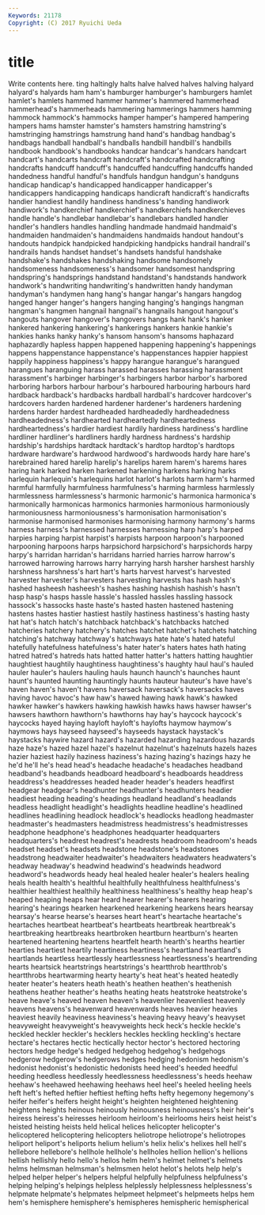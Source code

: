 ```yaml
---
Keywords: 21178 
Copyright: (C) 2017 Ryuichi Ueda
---
```


# title

Write contents here.
ting haltingly halts
halve halved halves halving halyard halyard's halyards ham ham's hamburger
hamburger's hamburgers hamlet hamlet's hamlets hammed hammer hammer's hammered hammerhead
hammerhead's hammerheads hammering hammerings hammers hamming hammock hammock's hammocks hamper
hamper's hampered hampering hampers hams hamster hamster's hamsters hamstring hamstring's
hamstringing hamstrings hamstrung hand hand's handbag handbag's handbags handball handball's
handballs handbill handbill's handbills handbook handbook's handbooks handcar handcar's handcars
handcart handcart's handcarts handcraft handcraft's handcrafted handcrafting handcrafts handcuff handcuff's
handcuffed handcuffing handcuffs handed handedness handful handful's handfuls handgun handgun's
handguns handicap handicap's handicapped handicapper handicapper's handicappers handicapping handicaps handicraft
handicraft's handicrafts handier handiest handily handiness handiness's handing handiwork handiwork's
handkerchief handkerchief's handkerchiefs handkerchieves handle handle's handlebar handlebar's handlebars handled
handler handler's handlers handles handling handmade handmaid handmaid's handmaiden handmaiden's
handmaidens handmaids handout handout's handouts handpick handpicked handpicking handpicks handrail
handrail's handrails hands handset handset's handsets handsful handshake handshake's handshakes
handshaking handsome handsomely handsomeness handsomeness's handsomer handsomest handspring handspring's handsprings
handstand handstand's handstands handwork handwork's handwriting handwriting's handwritten handy handyman
handyman's handymen hang hang's hangar hangar's hangars hangdog hanged hanger
hanger's hangers hanging hanging's hangings hangman hangman's hangmen hangnail hangnail's
hangnails hangout hangout's hangouts hangover hangover's hangovers hangs hank hank's
hanker hankered hankering hankering's hankerings hankers hankie hankie's hankies hanks
hanky hanky's hansom hansom's hansoms haphazard haphazardly hapless happen happened
happening happening's happenings happens happenstance happenstance's happenstances happier happiest happily
happiness happiness's happy harangue harangue's harangued harangues haranguing harass harassed
harasses harassing harassment harassment's harbinger harbinger's harbingers harbor harbor's harbored
harboring harbors harbour harbour's harboured harbouring harbours hard hardback hardback's
hardbacks hardball hardball's hardcover hardcover's hardcovers harden hardened hardener hardener's
hardeners hardening hardens harder hardest hardheaded hardheadedly hardheadedness hardheadedness's hardhearted
hardheartedly hardheartedness hardheartedness's hardier hardiest hardily hardiness hardiness's hardline hardliner
hardliner's hardliners hardly hardness hardness's hardship hardship's hardships hardtack hardtack's
hardtop hardtop's hardtops hardware hardware's hardwood hardwood's hardwoods hardy hare
hare's harebrained hared harelip harelip's harelips harem harem's harems hares
haring hark harked harken harkened harkening harkens harking harks harlequin
harlequin's harlequins harlot harlot's harlots harm harm's harmed harmful harmfully
harmfulness harmfulness's harming harmless harmlessly harmlessness harmlessness's harmonic harmonic's harmonica
harmonica's harmonically harmonicas harmonics harmonies harmonious harmoniously harmoniousness harmoniousness's harmonisation
harmonisation's harmonise harmonised harmonises harmonising harmony harmony's harms harness harness's
harnessed harnesses harnessing harp harp's harped harpies harping harpist harpist's
harpists harpoon harpoon's harpooned harpooning harpoons harps harpsichord harpsichord's harpsichords
harpy harpy's harridan harridan's harridans harried harries harrow harrow's harrowed
harrowing harrows harry harrying harsh harsher harshest harshly harshness harshness's
hart hart's harts harvest harvest's harvested harvester harvester's harvesters harvesting
harvests has hash hash's hashed hasheesh hasheesh's hashes hashing hashish
hashish's hasn't hasp hasp's hasps hassle hassle's hassled hassles hassling
hassock hassock's hassocks haste haste's hasted hasten hastened hastening hastens
hastes hastier hastiest hastily hastiness hastiness's hasting hasty hat hat's
hatch hatch's hatchback hatchback's hatchbacks hatched hatcheries hatchery hatchery's hatches
hatchet hatchet's hatchets hatching hatching's hatchway hatchway's hatchways hate hate's
hated hateful hatefully hatefulness hatefulness's hater hater's haters hates hath
hating hatred hatred's hatreds hats hatted hatter hatter's hatters hatting
haughtier haughtiest haughtily haughtiness haughtiness's haughty haul haul's hauled hauler
hauler's haulers hauling hauls haunch haunch's haunches haunt haunt's haunted
haunting hauntingly haunts hauteur hauteur's have have's haven haven's haven't
havens haversack haversack's haversacks haves having havoc havoc's haw haw's
hawed hawing hawk hawk's hawked hawker hawker's hawkers hawking hawkish
hawks haws hawser hawser's hawsers hawthorn hawthorn's hawthorns hay hay's
haycock haycock's haycocks hayed haying hayloft hayloft's haylofts haymow haymow's
haymows hays hayseed hayseed's hayseeds haystack haystack's haystacks haywire hazard
hazard's hazarded hazarding hazardous hazards haze haze's hazed hazel hazel's
hazelnut hazelnut's hazelnuts hazels hazes hazier haziest hazily haziness haziness's
hazing hazing's hazings hazy he he'd he'll he's head head's
headache headache's headaches headband headband's headbands headboard headboard's headboards headdress
headdress's headdresses headed header header's headers headfirst headgear headgear's headhunter
headhunter's headhunters headier headiest heading heading's headings headland headland's headlands
headless headlight headlight's headlights headline headline's headlined headlines headlining headlock
headlock's headlocks headlong headmaster headmaster's headmasters headmistress headmistress's headmistresses headphone
headphone's headphones headquarter headquarters headquarters's headrest headrest's headrests headroom headroom's
heads headset headset's headsets headstone headstone's headstones headstrong headwaiter headwaiter's
headwaiters headwaters headwaters's headway headway's headwind headwind's headwinds headword headword's
headwords heady heal healed healer healer's healers healing heals health
health's healthful healthfully healthfulness healthfulness's healthier healthiest healthily healthiness healthiness's
healthy heap heap's heaped heaping heaps hear heard hearer hearer's
hearers hearing hearing's hearings hearken hearkened hearkening hearkens hears hearsay
hearsay's hearse hearse's hearses heart heart's heartache heartache's heartaches heartbeat
heartbeat's heartbeats heartbreak heartbreak's heartbreaking heartbreaks heartbroken heartburn heartburn's hearten
heartened heartening heartens heartfelt hearth hearth's hearths heartier hearties heartiest
heartily heartiness heartiness's heartland heartland's heartlands heartless heartlessly heartlessness heartlessness's
heartrending hearts heartsick heartstrings heartstrings's heartthrob heartthrob's heartthrobs heartwarming hearty
hearty's heat heat's heated heatedly heater heater's heaters heath heath's
heathen heathen's heathenish heathens heather heather's heaths heating heats heatstroke
heatstroke's heave heave's heaved heaven heaven's heavenlier heavenliest heavenly heavens
heavens's heavenward heavenwards heaves heavier heavies heaviest heavily heaviness heaviness's
heaving heavy heavy's heavyset heavyweight heavyweight's heavyweights heck heck's heckle
heckle's heckled heckler heckler's hecklers heckles heckling heckling's hectare hectare's
hectares hectic hectically hector hector's hectored hectoring hectors hedge hedge's
hedged hedgehog hedgehog's hedgehogs hedgerow hedgerow's hedgerows hedges hedging hedonism
hedonism's hedonist hedonist's hedonistic hedonists heed heed's heeded heedful heeding
heedless heedlessly heedlessness heedlessness's heeds heehaw heehaw's heehawed heehawing heehaws
heel heel's heeled heeling heels heft heft's hefted heftier heftiest
hefting hefts hefty hegemony hegemony's heifer heifer's heifers height height's
heighten heightened heightening heightens heights heinous heinously heinousness heinousness's heir
heir's heiress heiress's heiresses heirloom heirloom's heirlooms heirs heist heist's
heisted heisting heists held helical helices helicopter helicopter's helicoptered helicoptering
helicopters heliotrope heliotrope's heliotropes heliport heliport's heliports helium helium's helix
helix's helixes hell hell's hellebore hellebore's hellhole hellhole's hellholes hellion
hellion's hellions hellish hellishly hello hello's hellos helm helm's helmet
helmet's helmets helms helmsman helmsman's helmsmen helot helot's helots help
help's helped helper helper's helpers helpful helpfully helpfulness helpfulness's helping
helping's helpings helpless helplessly helplessness helplessness's helpmate helpmate's helpmates helpmeet
helpmeet's helpmeets helps hem hem's hemisphere hemisphere's hemispheres hemispheric hemispherical
